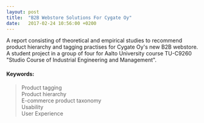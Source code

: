 ```yaml
---
layout: post
title:  "B2B Webstore Solutions For Cygate Oy"
date:   2017-02-24 10:56:00 +0200
---
```


A report consisting of theoretical and empirical studies to recommend product hierarchy and tagging practises for Cygate Oy's new B2B webstore. A student project in a group of four for Aalto University course TU-C9260 "Studio Course of Industrial Engineering and Management".

<h4>Keywords:</h4>

>Product tagging<br>
>Product hierarchy<br>
>E-commerce product taxonomy<br>
>Usability<br>
>User Experience